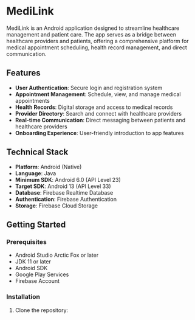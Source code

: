 # MediLink

MediLink is an Android application designed to streamline healthcare management and patient care. The app serves as a bridge between healthcare providers and patients, offering a comprehensive platform for medical appointment scheduling, health record management, and direct communication.

## Features

- **User Authentication**: Secure login and registration system
- **Appointment Management**: Schedule, view, and manage medical appointments
- **Health Records**: Digital storage and access to medical records
- **Provider Directory**: Search and connect with healthcare providers
- **Real-time Communication**: Direct messaging between patients and healthcare providers
- **Onboarding Experience**: User-friendly introduction to app features

## Technical Stack

- **Platform**: Android (Native)
- **Language**: Java
- **Minimum SDK**: Android 6.0 (API Level 23)
- **Target SDK**: Android 13 (API Level 33)
- **Database**: Firebase Realtime Database
- **Authentication**: Firebase Authentication
- **Storage**: Firebase Cloud Storage

## Getting Started

### Prerequisites

- Android Studio Arctic Fox or later
- JDK 11 or later
- Android SDK
- Google Play Services
- Firebase Account

### Installation

1. Clone the repository: 